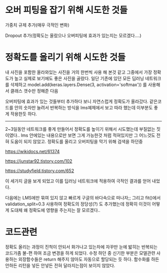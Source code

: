 # 오버 피팅을 잡기 위해 시도한 것들
가중치 규제 추가(매우 극적인 변화)

Dropout 추가(정확도는 올랐으나 오버피팅에 효과가 있는지는 모르겠다....)
# 정확도를 올리기 위해 시도한 것들
내 사진을 포함한 올라와있는 사진을 거의 한번씩 사용 해 본것 같고 그중에서 가장 정확도가 높고 실제로 보기에도 좋은 사진을 골랐다. 
일단 기존에 있던 모든 딥러닝 네트워크를 삭제하고 model.add(keras.layers.Dense(3, activation='softmax')) 를 사용해서 클래스 갯수만 정해준 다음

오버피팅에 효과가 있는 것들부터 추가하다 보니 자연스럽게 정확도가 올라갔다. 같은코드를 안의 숫자만 늘려서 반복하는 방식을 lms예제에서 보고 따라 했는데
이부분도 좋게 작용한듯 하다.




------------
2~3일동안 네트워크를 좋게 만들어서 정확도를 높이기 위해서 시도했는데 부질없는 짓이였다..
lms 안에있는 내용으로만 보면 그게 가능한것 처럼 적혀있지만 그 어느것도 전혀 도움이 되지 않았고. 
정확도를 올리고 오버피팅을 막기 위해 검색을 하던중

https://wikidocs.net/61374

https://junstar92.tistory.com/102

https://studyfield.tistory.com/652 

이 세가지 글을 보게 되었고 이를 딥러닝 네트워크에 적용하여 극적인 결과를 얻어 내었다.

다음에는 LMS에만 묶여 있지 않고 빠르게 구글의 바다속으로 떠나자;;
그리고 fit()에서 validation_split=0.3 사용하여 정확도의 정당성(?) 도 추가했는데 정확히 이것이 어떻게 도대체 왜 정확도에 영향을 주는지는 잘 모르겠다..
# 코드관련
정확도 올리는 과정이 진척이 안되서 화가나고 있는차에 자꾸만 눈에 밟히는 반복되는 코드가좀 불-편 하여 조금 변경을 하게 되었다.
수정 하던 중 신기한 부분은 모델관련 사용하는 외장함수들은 return 해주지 않아도 자동으로 할당되는 듯 하다. 함수화를 하든 안하든 리턴을 넣든 안넣든 전혀 달라지는점이 보이지 않았다.
